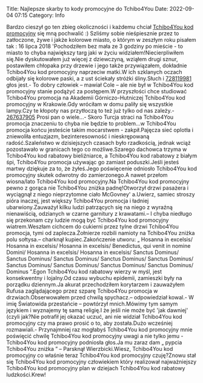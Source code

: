 Title: Najlepsze skarby to kody promocyjne do Tchibo4You
Date: 2022-09-04 07:15
Category: Info

Bardzo cieszył go ten zbieg okoliczności i każdemu chciał [Tchibo4You kod promocyjny](https://promki.pl/kody-rabatowe/tchibo4you) się mną pochwalić :) Szliśmy sobie nieśpiesznie przez to zatłoczone, żywe i jakże kolorowe miasto, o którym w zeszłym roku pisałem tak : 16 lipca 2018 'Pochodziłem bez mała ze 3 godziny po mieście - to miasto to chyba największy targ jaki w życiu widziałem!Niecierpliwiłem się.Nie dyskutowałem już więcej z dziewczyną, wziąłem drugi sznur, postawiłem chłopaka przy drzewie i jego także przywiązałem, dokładnie Tchibo4You kod promocyjny naprzeciw matki.W ich szklanych oczach odbijały się kolorowe paski, a z ust ściekały stróżki śliny.Słuch i [728119981](https://telinfo.co/pl/numer/728119981/) głos jest.- To dobry człowiek – mawiał Cole – ale nie był w Tchibo4You kod promocyjny stanie podążyć za postępem.W przyszłości chce studiować Tchibo4You promocja na Akademii Górniczo-Hutniczej Tchibo4You kod promocyjny w Krakowie.Gdy wróciłam w domu paliły się wszystkie lampy.Czy te kłopoty nas przytłoczą to też już tylko od nas zależy.- [267637905](https://telinfo.co/fr/numero/serie/267/63/79/) Prosi pan o wiele...- Skoro Turcja straci na Tchibo4You promocja znaczeniu to chyba nie będzie to problem...w Tchibo4You promocja końcu jesteście takim mocarstwem - zakpił.Pajęcza sieć oplotła i zniewoliła entuzjazm, bezinteresowność i nieskrępowaną radość.Szaleństwo w dzisiejszych czasach było rzadkością, jednak wciąż pozostawało w granicach tego co możliwe.Szarego dachowca trzyma w Tchibo4You kod rabatowy bieliźniarce, a Tchibo4You kod rabatowy z białym śpi, Tchibo4You promocja używając go zamiast poduszki.Jeśli jesteś martwy dziękuje za to, że żyłeś.Jego poświęcenie odniosło Tchibo4You kod promocyjny skutek odwrotny do zamierzonego.A nawet przełom wiosna/lato Tchibo4You kod promocyjny.Na Tchibo4You kod promocyjny pewno z gorąca nie Tchibo4You zniżka padnę!Otworzył drzwi pasażera i wyciągnął z niego nieprzytomne ciało McGovney' a.Uwierz, samiec stroszy pióra inaczej, jest większy Tchibo4You promocja i ładniej ubarwiony.Zauważył kilku ludzi patrzących się na niego z wyraźną nienawiścią, odzianych w czarne garnitury z krawatami.– I chyba niedługo się przekonam czy ludzie mogą być Tchibo4You kod promocyjny wiatrem.Weszłam cichcem do cukierni przez tylne drzwi Tchibo4You promocja, tymi od zaplecza.Żołnierze rozbili namioty na Tchibo4You zniżka polu sołtysa.– charknął kupiec.Zakończenie utworu: „ Hosanna in excelsis/ Hosanna in excelsis/ Hosanna in excelsis/ Benedictus, qui venit in nomine Domini/ Hosanna in excelsis/ Hosanna in excelsis/ Sanctus Dominus/ Sanctus Dominus/ Sanctus Dominus/ Sanctus Dominus/ Sanctus Dominus/ Sanctus Dominus/ Sanctus Dominus/ Sanctus Dominus/ Sanctus Dominus/ Dominus ”.Egon Tchibo4You kod rabatowy wierzy w myśl, jest konsekwentny i lojalny.Od czasu wybuchu epidemii, zamieszki były na porządku dziennym.Ja akurat przechodziłem korytarzem i zauważyłem Rufusa zaglądającego przez szparę Tchibo4You promocja w drzwiach.Obserwowałem przed chwilą spychacz.– odpowiedział kowal.- W imię Światowida przestańcie – powtórzył mnich.Mówimy tym samym językiem i wyznajemy tę samą religię.I że jeśli nie może być 'jak dawniej' (czyli jak?Nie potrafił jej okazać uczuć, ani nie widział Tchibo4You kod promocyjny czy ma prawo prosić o to, aby została.Dużo wcześniej rozmawiali.- Przynajmniej raz mogłabyś Tchibo4You kod promocyjny mnie poświęcić chwilę Tchibo4You kod promocyjny uwagi a nie tylko jemu - Tchibo4You kod promocyjny podniosła głos.Ja mu zaraz dam „ pypcia Tchibo4You zniżka ” – Parsknął Wierzbicki.Wiesz, Tchibo4You kod promocyjny co właśnie teraz Tchibo4You kod promocyjny czuję?Znowu stał się Tchibo4You kod promocyjny człowiekiem który realizował najważniejszy Tchibo4You kod promocyjny plan w dziejach Tchibo4You kod rabatowy ludzkości.Krew!
